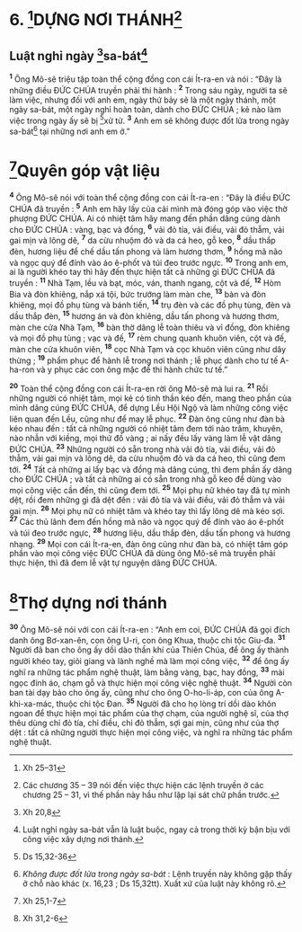 # 6. [^1*]DỰNG NƠI THÁNH[^1]
## Luật nghỉ ngày [^2*]sa-bát[^2]
<sup><b>1</b></sup> Ông Mô-sê triệu tập toàn thể cộng đồng con cái Ít-ra-en và nói : “Đây là những điều ĐỨC CHÚA truyền phải thi hành : <sup><b>2</b></sup> Trong sáu ngày, người ta sẽ làm việc, nhưng đối với anh em, ngày thứ bảy sẽ là một ngày thánh, một ngày sa-bát, một ngày nghỉ hoàn toàn, dành cho ĐỨC CHÚA ; kẻ nào làm việc trong ngày ấy sẽ bị [^3*]xử tử. <sup><b>3</b></sup> Anh em sẽ không được đốt lửa trong ngày sa-bát[^3] tại những nơi anh em ở.”

# [^4*]Quyên góp vật liệu
<sup><b>4</b></sup> Ông Mô-sê nói với toàn thể cộng đồng con cái Ít-ra-en : “Đây là điều ĐỨC CHÚA đã truyền : <sup><b>5</b></sup> Anh em hãy lấy của cải mình mà đóng góp vào việc thờ phượng ĐỨC CHÚA. Ai có nhiệt tâm hãy mang đến phần dâng cúng dành cho ĐỨC CHÚA : vàng, bạc và đồng, <sup><b>6</b></sup> vải đỏ tía, vải điều, vải đỏ thẫm, vải gai mịn và lông dê, <sup><b>7</b></sup> da cừu nhuộm đỏ và da cá heo, gỗ keo, <sup><b>8</b></sup> dầu thắp đèn, hương liệu để chế dầu tấn phong và làm hương thơm, <sup><b>9</b></sup> hồng mã não và ngọc quý để đính vào áo ê-phốt và túi đeo trước ngực. <sup><b>10</b></sup> Trong anh em, ai là người khéo tay thì hãy đến thực hiện tất cả những gì ĐỨC CHÚA đã truyền : <sup><b>11</b></sup> Nhà Tạm, lều và bạt, móc, ván, thanh ngang, cột và đế, <sup><b>12</b></sup> Hòm Bia và đòn khiêng, nắp xá tội, bức trướng làm màn che, <sup><b>13</b></sup> bàn và đòn khiêng, mọi đồ phụ tùng và bánh tiến, <sup><b>14</b></sup> trụ đèn và các đồ phụ tùng, đèn và dầu thắp đèn, <sup><b>15</b></sup> hương án và đòn khiêng, dầu tấn phong và hương thơm, màn che cửa Nhà Tạm, <sup><b>16</b></sup> bàn thờ dâng lễ toàn thiêu và vỉ đồng, đòn khiêng và mọi đồ phụ tùng ; vạc và đế, <sup><b>17</b></sup> rèm chung quanh khuôn viên, cột và đế, màn che cửa khuôn viên, <sup><b>18</b></sup> cọc Nhà Tạm và cọc khuôn viên cũng như dây thừng ; <sup><b>19</b></sup> phẩm phục để hành lễ trong nơi thánh ; lễ phục dành cho tư tế A-ha-ron và y phục các con ông mặc để thi hành chức tư tế.”

<sup><b>20</b></sup> Toàn thể cộng đồng con cái Ít-ra-en rời ông Mô-sê mà lui ra. <sup><b>21</b></sup> Rồi những người có nhiệt tâm, mọi kẻ có tinh thần kéo đến, mang theo phần của mình dâng cúng ĐỨC CHÚA, để dựng Lều Hội Ngộ và làm những công việc liên quan đến Lều, cũng như để may lễ phục. <sup><b>22</b></sup> Đàn ông cũng như đàn bà kéo nhau đến : tất cả những người có nhiệt tâm đem tới nào trâm, khuyên, nào nhẫn với kiềng, mọi thứ đồ vàng ; ai nấy đều lấy vàng làm lễ vật dâng ĐỨC CHÚA. <sup><b>23</b></sup> Những người có sẵn trong nhà vải đỏ tía, vải điều, vải đỏ thẫm, vải gai mịn và lông dê, da cừu nhuộm đỏ và da cá heo, thì cũng đem tới. <sup><b>24</b></sup> Tất cả những ai lấy bạc và đồng mà dâng cúng, thì đem phần ấy dâng cho ĐỨC CHÚA ; và tất cả những ai có sẵn trong nhà gỗ keo để dùng vào mọi công việc cần đến, thì cũng đem tới. <sup><b>25</b></sup> Mọi phụ nữ khéo tay đã tự mình dệt, rồi đem những gì đã dệt đến : vải đỏ tía và vải điều, vải đỏ thẫm và vải gai mịn. <sup><b>26</b></sup> Mọi phụ nữ có nhiệt tâm và khéo tay thì lấy lông dê mà kéo sợi. <sup><b>27</b></sup> Các thủ lãnh đem đến hồng mã não và ngọc quý để đính vào áo ê-phốt và túi đeo trước ngực, <sup><b>28</b></sup> hương liệu, dầu thắp đèn, dầu tấn phong và hương nhang. <sup><b>29</b></sup> Mọi con cái Ít-ra-en, đàn ông cũng như đàn bà, có nhiệt tâm góp phần vào mọi công việc ĐỨC CHÚA đã dùng ông Mô-sê mà truyền phải thực hiện, thì đã đem lễ vật tự nguyện dâng ĐỨC CHÚA.

# [^5*]Thợ dựng nơi thánh
<sup><b>30</b></sup> Ông Mô-sê nói với con cái Ít-ra-en : “Anh em coi, ĐỨC CHÚA đã gọi đích danh ông Bơ-xan-ên, con ông U-ri, con ông Khua, thuộc chi tộc Giu-đa. <sup><b>31</b></sup> Người đã ban cho ông ấy dồi dào thần khí của Thiên Chúa, để ông ấy thành người khéo tay, giỏi giang và lành nghề mà làm mọi công việc, <sup><b>32</b></sup> để ông ấy nghĩ ra những tác phẩm nghệ thuật, làm bằng vàng, bạc, hay đồng, <sup><b>33</b></sup> mài ngọc đính áo, chạm gỗ và thực hiện mọi công việc nghệ thuật. <sup><b>34</b></sup> Người còn ban tài dạy bảo cho ông ấy, cũng như cho ông O-ho-li-áp, con của ông A-khi-xa-mác, thuộc chi tộc Đan. <sup><b>35</b></sup> Người đã cho họ lòng trí dồi dào khôn ngoan để thực hiện mọi tác phẩm của thợ chạm, của người nghệ sĩ, của thợ thêu dùng chỉ đỏ tía, chỉ điều, chỉ đỏ thẫm, sợi gai mịn, cũng như của thợ dệt : tất cả những người thực hiện mọi công việc, và nghĩ ra những tác phẩm nghệ thuật.

[^1]: Các chương 35 – 39 nói đến việc thực hiện các lệnh truyền ở các chương 25 – 31, vì thế phần này hầu như lặp lại sát chữ phần trước.
[^2]: Luật nghỉ ngày sa-bát vẫn là luật buộc, ngay cả trong thời kỳ bận bịu với công việc xây dựng nơi thánh.
[^3]: <i>Không được đốt lửa trong ngày sa-bát</i> : Lệnh truyền này không gặp thấy ở chỗ nào khác (x. 16,23 ; Ds 15,32tt). Xuất xứ của luật này không rõ.
[^1*]: Xh 25–31
[^2*]: Xh 20,8
[^3*]: Ds 15,32-36
[^4*]: Xh 25,1-7
[^5*]: Xh 31,2-6
